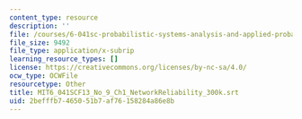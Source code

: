 ```yaml
---
content_type: resource
description: ''
file: /courses/6-041sc-probabilistic-systems-analysis-and-applied-probability-fall-2013/2befffb7465051b7af76158284a86e8b_MIT6_041SCF13_No_9_Ch1_NetworkReliability_300k.vtt
file_size: 9492
file_type: application/x-subrip
learning_resource_types: []
license: https://creativecommons.org/licenses/by-nc-sa/4.0/
ocw_type: OCWFile
resourcetype: Other
title: MIT6_041SCF13_No_9_Ch1_NetworkReliability_300k.srt
uid: 2befffb7-4650-51b7-af76-158284a86e8b
---
```

